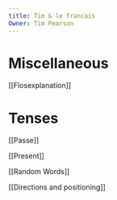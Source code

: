 ```yaml
---
title: Tim & le francais
Owner: Tim Pearson
---
```

# Miscellaneous
[[Flosexplanation]]

# Tenses
[[Passe]]

[[Present]]

[[Random Words]]

[[Directions and positioning]]

